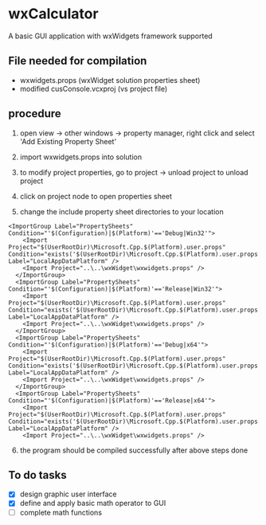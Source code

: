 # wxCalculator
A basic GUI application with wxWidgets framework supported


## File needed for compilation 
- wxwidgets.props (wxWidget solution properties sheet)
- modified cusConsole.vcxproj (vs project file)


## procedure 
1. open view -> other windows -> property manager, right click and select 'Add Existing Property Sheet' 
2. import wxwidgets.props into solution
3. to modify project properties, go to project -> unload project to unload project
4. click on project node to open properties sheet

5. change the include property sheet directories to your location
```
<ImportGroup Label="PropertySheets" Condition="'$(Configuration)|$(Platform)'=='Debug|Win32'">
    <Import Project="$(UserRootDir)\Microsoft.Cpp.$(Platform).user.props" Condition="exists('$(UserRootDir)\Microsoft.Cpp.$(Platform).user.props')" Label="LocalAppDataPlatform" />
    <Import Project="..\..\wxWidget\wxwidgets.props" />
  </ImportGroup>
  <ImportGroup Label="PropertySheets" Condition="'$(Configuration)|$(Platform)'=='Release|Win32'">
    <Import Project="$(UserRootDir)\Microsoft.Cpp.$(Platform).user.props" Condition="exists('$(UserRootDir)\Microsoft.Cpp.$(Platform).user.props')" Label="LocalAppDataPlatform" />
    <Import Project="..\..\wxWidget\wxwidgets.props" />
  </ImportGroup>
  <ImportGroup Label="PropertySheets" Condition="'$(Configuration)|$(Platform)'=='Debug|x64'">
    <Import Project="$(UserRootDir)\Microsoft.Cpp.$(Platform).user.props" Condition="exists('$(UserRootDir)\Microsoft.Cpp.$(Platform).user.props')" Label="LocalAppDataPlatform" />
    <Import Project="..\..\wxWidget\wxwidgets.props" />
  </ImportGroup>
  <ImportGroup Label="PropertySheets" Condition="'$(Configuration)|$(Platform)'=='Release|x64'">
    <Import Project="$(UserRootDir)\Microsoft.Cpp.$(Platform).user.props" Condition="exists('$(UserRootDir)\Microsoft.Cpp.$(Platform).user.props')" Label="LocalAppDataPlatform" />
    <Import Project="..\..\wxWidget\wxwidgets.props" />
```
6. the program should be compiled successfully after above steps done

## To do tasks
- [x] design graphic user interface
- [x] define and apply basic math operator to GUI
- [ ] complete math functions

